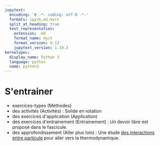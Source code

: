```yaml
---
jupytext:
  encoding: '# -*- coding: utf-8 -*-'
  formats: ipynb,md:myst
  split_at_heading: true
  text_representation:
    extension: .md
    format_name: myst
    format_version: 0.13
    jupytext_version: 1.10.3
kernelspec:
  display_name: Python 3
  language: python
  name: python3
---
```

# S'entrainer
* exercices-types (Méthodes)
* des activités (Activités) : Solide en rotation
* des exercices d'application (Application)
* des exercices d'entrainement (Entrainement) : Un devoir libre est proposé dans le fascicule.
* des approfondissement (Aller plus loin) : Une étude [des interactions entre particule](https://moodlecpge.stanislas.fr/mod/resource/view.php?id=197) pour aller vers la thermodynamique.